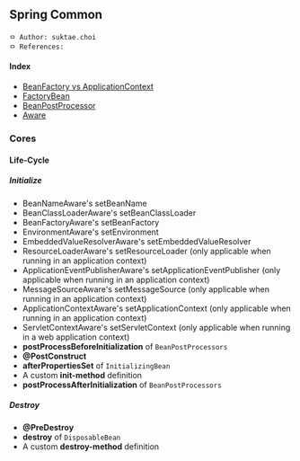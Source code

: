 ## Spring Common

```
ㅁ Author: suktae.choi
ㅁ References:
```

#### Index
- [BeanFactory vs ApplicationContext](bean-factory-application-context)
- [FactoryBean](factory-bean)
- [BeanPostProcessor](bean-post-processor)
- [Aware](aware)

### Cores

#### Life-Cycle

##### Initialize

- BeanNameAware's setBeanName
- BeanClassLoaderAware's setBeanClassLoader
- BeanFactoryAware's setBeanFactory
- EnvironmentAware's setEnvironment
- EmbeddedValueResolverAware's setEmbeddedValueResolver
- ResourceLoaderAware's setResourceLoader (only applicable when running in an application context)
- ApplicationEventPublisherAware's setApplicationEventPublisher (only applicable when running in an application context)
- MessageSourceAware's setMessageSource (only applicable when running in an application context)
- ApplicationContextAware's setApplicationContext (only applicable when running in an application context)
- ServletContextAware's setServletContext (only applicable when running in a web application context)
- **postProcessBeforeInitialization** of `BeanPostProcessors`
- **@PostConstruct**
- **afterPropertiesSet** of `InitializingBean`
- A custom **init-method** definition
- **postProcessAfterInitialization** of `BeanPostProcessors`

##### Destroy

- **@PreDestroy**
- **destroy** of `DisposableBean`
- A custom **destroy-method** definition